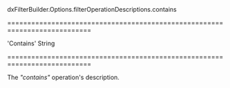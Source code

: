 <!--id-->dxFilterBuilder.Options.filterOperationDescriptions.contains<!--/id-->
===========================================================================
<!--default-->'Contains'<!--/default-->
<!--type-->String<!--/type-->
===========================================================================

<!--shortDescription-->
The *"contains"* operation's description.
<!--/shortDescription-->

<!--fullDescription-->

<!--/fullDescription-->